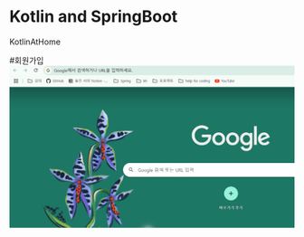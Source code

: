 # Kotlin and SpringBoot
KotlinAtHome

#회원가입
<img src="./spring-boot-2.7.18-kotlin/spring-boot-2.7.18-kotlin/src/main/asset/회원가입.gif" alt="회원가입 GIF" />



